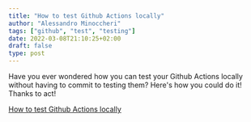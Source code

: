 ```yaml
---
title: "How to test Github Actions locally"
author: "Alessandro Minoccheri"
tags: ["github", "test", "testing"]
date: 2022-03-08T21:10:25+02:00
draft: false
type: post
---
```


Have you ever wondered how you can test your Github Actions locally without having to commit to testing them?
Here's how you could do it!
Thanks to act! 

[How to test Github Actions locally](https://dev.to/minompi/how-to-test-github-actions-locally-3ipk)
